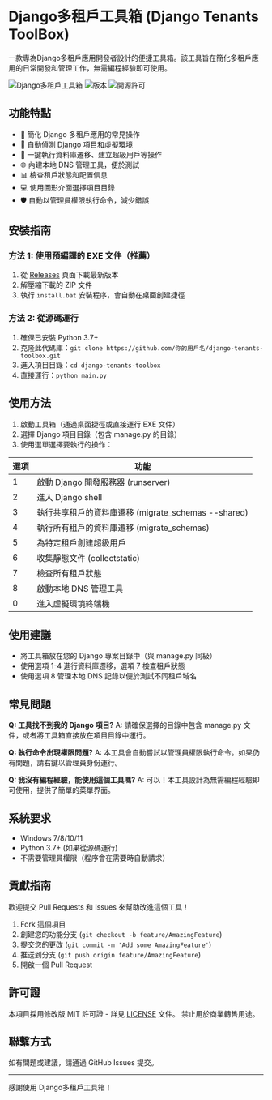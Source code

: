 # Django多租戶工具箱 (Django Tenants ToolBox)

一款專為Django多租戶應用開發者設計的便捷工具箱。該工具旨在簡化多租戶應用的日常開發和管理工作，無需編程經驗即可使用。

![Django多租戶工具箱](https://img.shields.io/badge/Django-多租戶工具箱-brightgreen)
![版本](https://img.shields.io/badge/版本-1.0-blue)
![開源許可](https://img.shields.io/badge/許可-MIT_(No_Resell)-yellow)

## 功能特點

- 🚀 簡化 Django 多租戶應用的常見操作
- 🔄 自動偵測 Django 項目和虛擬環境
- 🔧 一鍵執行資料庫遷移、建立超級用戶等操作
- 🌐 內建本地 DNS 管理工具，便於測試
- 📊 檢查租戶狀態和配置信息
- 💻 使用圖形介面選擇項目目錄
- 🛡️ 自動以管理員權限執行命令，減少錯誤

## 安裝指南

### 方法 1: 使用預編譯的 EXE 文件（推薦）

1. 從 [Releases](https://github.com/你的用戶名/django-tenants-toolbox/releases) 頁面下載最新版本
2. 解壓縮下載的 ZIP 文件
3. 執行 `install.bat` 安裝程序，會自動在桌面創建捷徑

### 方法 2: 從源碼運行

1. 確保已安裝 Python 3.7+
2. 克隆此代碼庫：`git clone https://github.com/你的用戶名/django-tenants-toolbox.git`
3. 進入項目目錄：`cd django-tenants-toolbox`
4. 直接運行：`python main.py`

## 使用方法

1. 啟動工具箱（通過桌面捷徑或直接運行 EXE 文件）
2. 選擇 Django 項目目錄（包含 manage.py 的目錄）
3. 使用選單選擇要執行的操作：

| 選項 | 功能 |
|------|------|
| 1 | 啟動 Django 開發服務器 (runserver) |
| 2 | 進入 Django shell |
| 3 | 執行共享租戶的資料庫遷移 (migrate_schemas --shared) |
| 4 | 執行所有租戶的資料庫遷移 (migrate_schemas) |
| 5 | 為特定租戶創建超級用戶 |
| 6 | 收集靜態文件 (collectstatic) |
| 7 | 檢查所有租戶狀態 |
| 8 | 啟動本地 DNS 管理工具 |
| 0 | 進入虛擬環境終端機 |

## 使用建議

- 將工具箱放在您的 Django 專案目錄中（與 manage.py 同級）
- 使用選項 1-4 進行資料庫遷移，選項 7 檢查租戶狀態
- 使用選項 8 管理本地 DNS 記錄以便於測試不同租戶域名

## 常見問題

**Q: 工具找不到我的 Django 項目?**
A: 請確保選擇的目錄中包含 manage.py 文件，或者將工具箱直接放在項目目錄中運行。

**Q: 執行命令出現權限問題?**
A: 本工具會自動嘗試以管理員權限執行命令。如果仍有問題，請右鍵以管理員身份運行。

**Q: 我沒有編程經驗，能使用這個工具嗎?**
A: 可以！本工具設計為無需編程經驗即可使用，提供了簡單的菜單界面。

## 系統要求

- Windows 7/8/10/11
- Python 3.7+ (如果從源碼運行)
- 不需要管理員權限（程序會在需要時自動請求）

## 貢獻指南

歡迎提交 Pull Requests 和 Issues 來幫助改進這個工具！

1. Fork 這個項目
2. 創建您的功能分支 (`git checkout -b feature/AmazingFeature`)
3. 提交您的更改 (`git commit -m 'Add some AmazingFeature'`)
4. 推送到分支 (`git push origin feature/AmazingFeature`)
5. 開啟一個 Pull Request

## 許可證

本項目採用修改版 MIT 許可證 - 詳見 [LICENSE](LICENSE) 文件。
禁止用於商業轉售用途。

## 聯繫方式

如有問題或建議，請通過 GitHub Issues 提交。

---

感謝使用 Django多租戶工具箱！